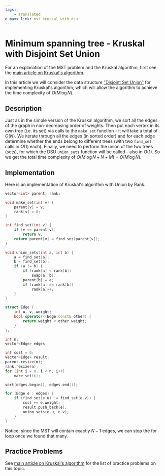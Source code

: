 ```yaml
---
tags:
    - Translated
e_maxx_link: mst_kruskal_with_dsu
---
```


# Minimum spanning tree - Kruskal with Disjoint Set Union

For an explanation of the MST problem and the Kruskal algorithm, first see the [main article on Kruskal's algorithm](mst_kruskal.md).

In this article we will consider the data structure ["Disjoint Set Union"](../data_structures/disjoint_set_union.md) for implementing Kruskal's algorithm, which will allow the algorithm to achieve the time complexity of $O(M \log N)$.

## Description

Just as in the simple version of the Kruskal algorithm, we sort all the edges of the graph in non-decreasing order of weights. Then put each vertex in its own tree (i.e. its set) via calls to the `make_set` function - it will take a total of $O(N)$. We iterate through all the edges (in sorted order) and for each edge determine whether the ends belong to different trees (with two `find_set` calls in $O(1)$ each). Finally, we need to perform the union of the two trees (sets), for which the DSU `union_sets` function will be called - also in $O(1)$. So we get the total time complexity of $O(M \log N + N + M)$ = $O(M \log N)$.

## Implementation

Here is an implementation of Kruskal's algorithm with Union by Rank.

```cpp
vector<int> parent, rank;

void make_set(int v) {
    parent[v] = v;
    rank[v] = 0;
}

int find_set(int v) {
    if (v == parent[v])
        return v;
    return parent[v] = find_set(parent[v]);
}

void union_sets(int a, int b) {
    a = find_set(a);
    b = find_set(b);
    if (a != b) {
        if (rank[a] < rank[b])
            swap(a, b);
        parent[b] = a;
        if (rank[a] == rank[b])
            rank[a]++;
    }
}

struct Edge {
    int u, v, weight;
    bool operator<(Edge const& other) {
        return weight < other.weight;
    }
};

int n;
vector<Edge> edges;

int cost = 0;
vector<Edge> result;
parent.resize(n);
rank.resize(n);
for (int i = 0; i < n; i++)
    make_set(i);

sort(edges.begin(), edges.end());

for (Edge e : edges) {
    if (find_set(e.u) != find_set(e.v)) {
        cost += e.weight;
        result.push_back(e);
        union_sets(e.u, e.v);
    }
}
```

Notice: since the MST will contain exactly $N-1$ edges, we can stop the for loop once we found that many.

## Practice Problems

See [main article on Kruskal's algorithm](mst_kruskal.md) for the list of practice problems on this topic.
